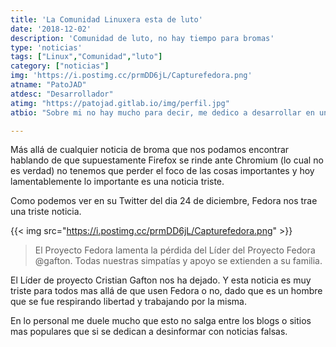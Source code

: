 ```yaml
---
title: 'La Comunidad Linuxera esta de luto'
date: '2018-12-02'
description: 'Comunidad de luto, no hay tiempo para bromas'
type: 'noticias'
tags: ["Linux","Comunidad","luto"]
category: ["noticias"]
img: 'https://i.postimg.cc/prmDD6jL/Capturefedora.png'
atname: "PatoJAD"
atdesc: "Desarrollador"
atimg: "https://patojad.gitlab.io/img/perfil.jpg"
atbio: "Sobre mi no hay mucho para decir, me dedico a desarrollar en una empresa de telecomunicaciones, utilizo linux desde el 2012 y hace años que es mi sistema operativo main. Soy una persona que busca crecer profesionalmente sin dejar de divertirse y hacer lo que me gusta. Siempre digo que cuando un proyecto sale es importante agradecer, por lo cual les recomiendo a todos leer la seccion Agreadecimientos en la cual me tome un tiempito para poder agradecer a todos y cada uno de los que hicieron posible todo esto."

---
```


Más allá de cualquier noticia de broma que nos podamos encontrar hablando de que supuestamente Firefox se rinde ante Chromium (lo cual no es verdad) no tenemos que perder el foco de las cosas importantes y hoy lamentablemente lo importante es una noticia triste.

Como podemos ver en su Twitter del dia 24 de diciembre, Fedora nos trae una triste noticia.

{{< img src="https://i.postimg.cc/prmDD6jL/Capturefedora.png" >}}

> El Proyecto Fedora lamenta la pérdida del Líder del Proyecto Fedora @gafton. Todas nuestras simpatías y apoyo se extienden a su familia.

El Líder de proyecto Cristian Gafton nos ha dejado. Y esta noticia es muy triste para todos mas allá de que usen Fedora o no, dado que es un hombre que se fue respirando libertad y trabajando por la misma.

En lo personal me duele mucho que esto no salga entre los blogs o sitios mas populares que si se dedican a desinformar con noticias falsas.
